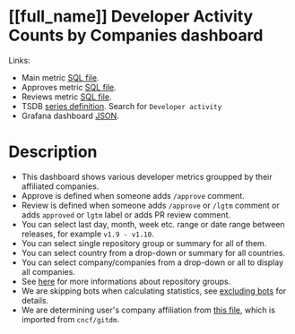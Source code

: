 <h1 id="kubernetes-dashboard">[[full_name]] Developer Activity Counts by Companies dashboard</h1>
<p>Links:</p>
<ul>
<li>Main metric <a href="https://github.com/cncf/devstats/blob/master/metrics/kubernetes/project_developer_stats.sql" target="_blank">SQL file</a>.</li>
<li>Approves metric <a href="https://github.com/cncf/devstats/blob/master/metrics/kubernetes/hist_approvers.sql" target="_blank">SQL file</a>.</li>
<li>Reviews metric <a href="https://github.com/cncf/devstats/blob/master/metrics/kubernetes/hist_reviewers.sql" target="_blank">SQL file</a>.</li>
<li>TSDB <a href="https://github.com/cncf/devstats/blob/master/metrics/kubernetes/metrics.yaml" target="_blank">series definition</a>. Search for <code>Developer activity</code></li>
<li>Grafana dashboard <a href="https://github.com/cncf/devstats/blob/master/grafana/dashboards/kubernetes/developer-activity-counts-by-companies.json" target="_blank">JSON</a>.</li>
</ul>
<h1 id="description">Description</h1>
<ul>
<li>This dashboard shows various developer metrics groupped by their affiliated companies.</li>
<li>Approve is defined when someone adds <code>/approve</code> comment.</li>
<li>Review is defined when someone adds <code>/approve</code> or <code>/lgtm</code> comment or adds <code>approved</code> or <code>lgtm</code> label or adds PR review comment.</li>
<li>You can select last day, month, week etc. range or date range between releases, for example <code>v1.9 - v1.10</code>.</li>
<li>You can select single repository group or summary for all of them.</li>
<li>You can select country from a drop-down or summary for all countries.</li>
<li>You can select company/companies from a drop-down or all to display all companies.</li>
<li>See <a href="https://github.com/cncf/devstats/blob/master/docs/repository_groups.md" target="_blank">here</a> for more informations about repository groups.</li>
<li>We are skipping bots when calculating statistics, see <a href="https://github.com/cncf/devstats/blob/master/docs/excluding_bots.md" target="_blank">excluding bots</a> for details.</li>
<li>We are determining user's company affiliation from <a href="https://github.com/cncf/devstats/blob/master/github_users.json" target="_blank">this file</a>, which is imported from <code>cncf/gitdm</code>.</li>
</ul>
